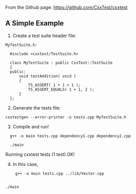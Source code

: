 From the Github page: https://github.com/CxxTest/cxxtest

A Simple Example
----------------

1. Create a test suite header file:

```
MyTestSuite.h:

  #include <cxxtest/TestSuite.h>

  class MyTestSuite : public CxxTest::TestSuite
  {
  public:
      void testAddition( void )
      {
          TS_ASSERT( 1 + 1 > 1 );
          TS_ASSERT_EQUALS( 1 + 1, 2 );
      }
  };
```

2. Generate the tests file:

 ``` 
 cxxtestgen --error-printer -o tests.cpp MyTestSuite.h 
 ```

3. Compile and run!

  ```
    g++ -o main tests.cpp dependency1.cpp dependency2.cpp
  ```
  ```
    ./main
  ```

  Running cxxtest tests (1 test).OK!

4. In this case, 
   ```
    g++ -o main tests.cpp ../lib/Vector.cpp
  ```
  ```
    ./main
  ```
